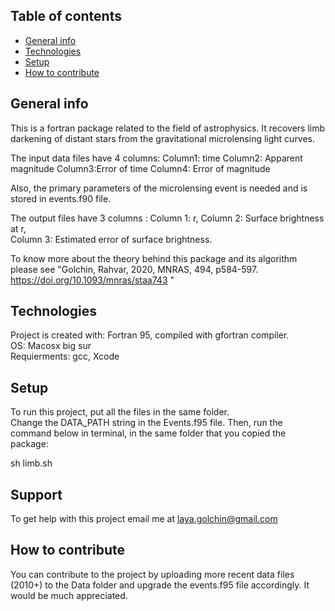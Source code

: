 ## Table of contents
* [General info](#general-info)
* [Technologies](#technologies)
* [Setup](#setup)
* [How to contribute](#how-to-contribute)


## General info

This is a fortran package related to the field of astrophysics.  It recovers limb darkening of distant stars from the gravitational microlensing light curves.

The input data files have 4 columns: 
Column1: time   Column2: Apparent magnitude Column3:Error of time  Column4: Error of magnitude

Also, the primary parameters of the microlensing event is needed and is stored in events.f90 file.

The output files have 3 columns    : 
Column 1: r, 
Column 2: Surface brightness at r,  
Column 3: Estimated error of surface brightness.

To know more about the theory behind this package and its algorithm please see "Golchin, Rahvar, 2020, MNRAS, 494, p584-597. https://doi.org/10.1093/mnras/staa743 "   
 
## Technologies
Project is created with: Fortran 95, compiled with gfortran compiler. 
 <br>
OS: Macosx big sur
 <br>
Requierments: gcc, Xcode
 
## Setup
To run this project, put all the files in the same folder.<br>
Change the DATA_PATH string in the Events.f95 file.
 Then, run the command below in terminal, in the same folder that you copied the package:

sh limb.sh
 
## Support
To get help with this project email me at laya.golchin@gmail.com


## How to contribute
You can contribute to the project by uploading more recent data files (2010+) to the Data folder and upgrade the events.f95 file accordingly.
It would be much appreciated.
